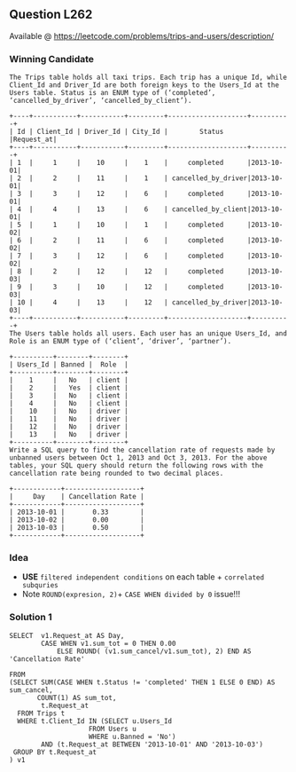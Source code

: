 

## Question L262 
Available @ <https://leetcode.com/problems/trips-and-users/description/>
### Winning Candidate

	The Trips table holds all taxi trips. Each trip has a unique Id, while Client_Id and Driver_Id are both foreign keys to the Users_Id at the Users table. Status is an ENUM type of (‘completed’, ‘cancelled_by_driver’, ‘cancelled_by_client’).
	
	+----+-----------+-----------+---------+--------------------+----------+
	| Id | Client_Id | Driver_Id | City_Id |        Status      |Request_at|
	+----+-----------+-----------+---------+--------------------+----------+
	| 1  |     1     |    10     |    1    |     completed      |2013-10-01|
	| 2  |     2     |    11     |    1    | cancelled_by_driver|2013-10-01|
	| 3  |     3     |    12     |    6    |     completed      |2013-10-01|
	| 4  |     4     |    13     |    6    | cancelled_by_client|2013-10-01|
	| 5  |     1     |    10     |    1    |     completed      |2013-10-02|
	| 6  |     2     |    11     |    6    |     completed      |2013-10-02|
	| 7  |     3     |    12     |    6    |     completed      |2013-10-02|
	| 8  |     2     |    12     |    12   |     completed      |2013-10-03|
	| 9  |     3     |    10     |    12   |     completed      |2013-10-03| 
	| 10 |     4     |    13     |    12   | cancelled_by_driver|2013-10-03|
	+----+-----------+-----------+---------+--------------------+----------+
	The Users table holds all users. Each user has an unique Users_Id, and Role is an ENUM type of (‘client’, ‘driver’, ‘partner’).
	
	+----------+--------+--------+
	| Users_Id | Banned |  Role  |
	+----------+--------+--------+
	|    1     |   No   | client |
	|    2     |   Yes  | client |
	|    3     |   No   | client |
	|    4     |   No   | client |
	|    10    |   No   | driver |
	|    11    |   No   | driver |
	|    12    |   No   | driver |
	|    13    |   No   | driver |
	+----------+--------+--------+
	Write a SQL query to find the cancellation rate of requests made by unbanned users between Oct 1, 2013 and Oct 3, 2013. For the above tables, your SQL query should return the following rows with the cancellation rate being rounded to two decimal places.
	
	+------------+-------------------+
	|     Day    | Cancellation Rate |
	+------------+-------------------+
	| 2013-10-01 |       0.33        |
	| 2013-10-02 |       0.00        |
	| 2013-10-03 |       0.50        |
	+------------+-------------------+

	

### **Idea**

* **USE** `filtered independent conditions` on each table + `correlated subquries` 
* Note `ROUND(expresion, 2)`+ `CASE WHEN divided by 0` issue!!!

### Solution 1
	SELECT  v1.Request_at AS Day,
	        CASE WHEN v1.sum_tot = 0 THEN 0.00 
	            ELSE ROUND( (v1.sum_cancel/v1.sum_tot), 2) END AS 'Cancellation Rate'
	
	FROM             
	(SELECT SUM(CASE WHEN t.Status != 'completed' THEN 1 ELSE 0 END) AS sum_cancel,
	       COUNT(1) AS sum_tot,
	        t.Request_at
	  FROM Trips t 
	  WHERE t.Client_Id IN (SELECT u.Users_Id 
	                    FROM Users u
	                    WHERE u.Banned = 'No') 
	        AND (t.Request_at BETWEEN '2013-10-01' AND '2013-10-03')
	 GROUP BY t.Request_at
	) v1

